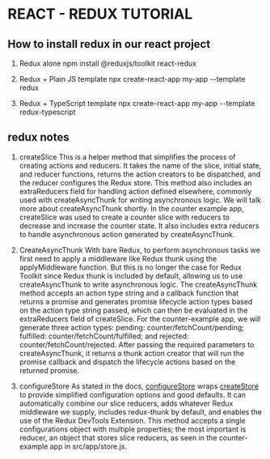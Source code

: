 # REACT - REDUX TUTORIAL

## How to install redux in our react project

1. Redux alone
npm install @reduxjs/toolkit react-redux

2. Redux + Plain JS template
npx create-react-app my-app --template redux

3. Redux + TypeScript template
npx create-react-app my-app --template redux-typescript

## redux notes

1. createSlice
This is a helper method that simplifies the process of creating actions and reducers. It takes the name of the slice, initial state, and reducer functions, returns the action creators to be dispatched, and the reducer configures the Redux store. This method also includes an extraReducers field for handling action defined elsewhere, commonly used with createAsyncThunk for writing asynchronous logic. We will talk more about createAsyncThunk shortly. In the counter example app, createSlice was used to create a counter slice with reducers to decrease and increase the counter state. It also includes extra reducers to handle asynchronous action generated by createAsyncThunk.

2. CreateAsyncThunk
With bare Redux, to perform asynchronous tasks we first need to apply a middleware like Redux thunk using the applyMiddleware function. But this is no longer the case for Redux Toolkit since Redux thunk is included by default, allowing us to use createAsyncThunk to write asynchronous logic. The createAsyncThunk method accepts an action type string and a callback function that returns a promise and generates promise lifecycle action types based on the action type string passed, which can then be evaluated in the extraReducers field of createSlice. For the counter-example app, we will generate three action types: pending: counter/fetchCount/pending; fulfilled: counter/fetchCount/fulfilled; and rejected: counter/fetchCount/rejected. After passing the required parameters to createAsyncThunk, it returns a thunk action creator that will run the promise callback and dispatch the lifecycle actions based on the returned promise.

3. configureStore
 As stated in the docs, [configureStore](https://redux-toolkit.js.org/api/configureStore) wraps [createStore](https://redux.js.org/api/createstore) to provide simplified configuration options and good defaults. It can automatically combine our slice reducers, adds whatever Redux middleware we supply, includes redux-thunk by default, and enables the use of the Redux DevTools Extension. This method accepts a single configurations object with multiple properties; the most important is reducer, an object that stores slice reducers, as seen in the counter-example app in src/app/store.js.